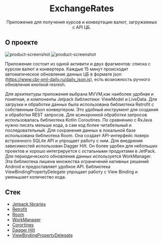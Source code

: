 <h1 align="center">ExchangeRates</h1>
<p align="center">Приложение для получения курсов и конвертации валют, загружаемых с API ЦБ.</p>

## О проекте
![product-screenshot](https://user-images.githubusercontent.com/60775844/158014876-932f0391-8467-467e-9937-189ae1df63ab.jpg)
![product-screenshot](https://user-images.githubusercontent.com/60775844/158014752-579cf2ec-2d22-4508-84b9-f9aef6610987.jpg)

Приложение состоит из одной активити и двух фрагментов: списка с курсом валют и конвертера. Каждые 15 минут происходит автоматическое обновление данных ЦБ 
в формате json (https://www.cbr-xml-daily.ru/daily_json.js), есть возиожность ручного обновления кнопкой resresh.

Для архитектуры приложения выбрана MVVM,как наиболее удобная и понятная, и компоненты Jetpack библиотеки: ViewModel и LiveData.
Для загрузки и обработки данных была использована библиотека Retrofit с собственным Gson конвертером. Это удобный инструмент для создания и обработки REST запросов.
Для асинхронной обработки запросов использовалась библиотека Kotlin Coroutines. По сравнению с RxJava нужно писать меньше кода, а сам код более читабельный и последовательный.
Для сохранения данных в локальной базе использована библиотека Room. Она создает API-интерфейс поверх встроенного SQLite API и упрощает работу с ним.
Для внедрения зависимостей использован Dagger Hilt. Он более удобен для небольших проектов и хорошо интегрируется с остальными продуктами в JetPack.
Для периодического обновления данных используется WorkManager. Эта библиотека лишена множества ограничений нативных решений Android и предоставляет удобное API.
Библиотека ViewBindingPropertyDelegate упрощает работу с View Binding и уменьшает количество кода.

## Стек
* [Jetpack libraries](https://developer.android.com/jetpack)
* [Retrofit](https://square.github.io/retrofit/)
* [Room](https://developer.android.com/jetpack/androidx/releases/room)
* [WorkManager](https://developer.android.com/jetpack/androidx/releases/work)
* [Coroгtines](https://developer.android.com/kotlin/coroutines?gclid=EAIaIQobChMIqZC4jo-i8gIVsAZ7Ch1rOASzEAAYASAAEgKAwvD_BwE&gclsrc=aw.ds)
* [Dagger Hilt](https://dagger.dev/hilt)
* [ViewBindingPropertyDelegate](https://github.com/androidbroadcast/ViewBindingPropertyDelegate)
